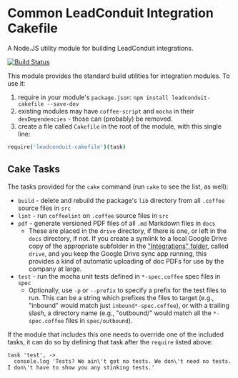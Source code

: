 # Common LeadConduit Integration Cakefile

A Node.JS utility module for building LeadConduit integrations.

[![Build Status](https://travis-ci.org/activeprospect/leadconduit-cakefile.svg?branch=master)](https://travis-ci.org/activeprospect/leadconduit-cakefile)


This module provides the standard build utilities for integration modules. To use it:

1. require in your module's `package.json`: `npm install leadconduit-cakefile --save-dev`
2. existing modules may have `coffee-script` and `mocha` in their `devDependencies` - those can (probably) be removed.
3. create a file called `Cakefile` in the root of the module, with this single line:

```coffeescript
require('leadconduit-cakefile')(task)
```


## Cake Tasks

The tasks provided for the `cake` command (run `cake` to see the list, as well):

- `build` - delete and rebuild the package's `lib` directory from all `.coffee` source files in `src`
- `lint` - run `coffeelint` on `.coffee` source files in `src`
- `pdf` - generate versioned PDF files of all `.md` Markdown files in `docs`
    - These are placed in the `drive` directory, if there is one, or left in the `docs` directory, if not. If you create a symlink to a local Google Drive copy of the appropriate subfolder in the ["Integrations" folder](https://drive.google.com/drive/folders/0B36C7G4bQKsAUkl5NWFFazZXaHc), called `drive`, and you keep the Google Drive sync app running, this provides a kind of automatic uploading of doc PDFs for use by the company at large.
- `test` - run the mocha unit tests defined in `*-spec.coffee` spec files in `spec`
    - Optionally, use `-p` or `--prefix` to specify a prefix for the test files to run. This can be a string which prefixes the files to target (e.g., "inbound" would match just `inbound*-spec.coffee`), or with a trailing slash, a directory name (e.g., "outbound/" would match all the `*-spec.coffee` files in `spec/outbound`).

If the module that includes this one needs to override one of the included tasks, it can do so by defining that task after the `require` listed above:

```
task 'test', ->
  console.log 'Tests? We ain\'t got no tests. We don\'t need no tests. I don\'t have to show you any stinking tests.'
```
